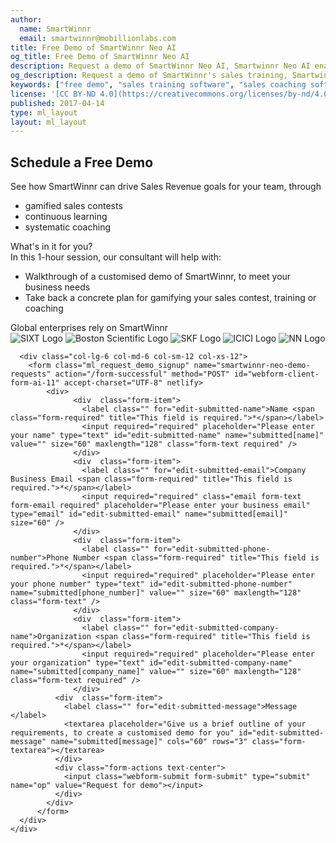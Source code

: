 ```yaml
---
author:
  name: SmartWinnr
  email: smartwinnr@mobillionlabs.com
title: Free Demo of SmartWinnr Neo AI
og_title: Free Demo of SmartWinnr Neo AI
description: Request a demo of SmartWinnr Neo AI, Smartwinnr Neo AI enables your sales reps to practice and refine their conversations with HCPs, ensuring more effective and confident dialogues in the field. 
og_description: Request a demo of SmartWinnr's sales training, Smartwinnr Neo AI enables your sales reps to practice and refine their conversations with HCPs, ensuring more effective and confident dialogues in the field. 
keywords: ["free demo", "sales training software", "sales coaching software", "sales contest software", "two way ai coaching"]
license: '[CC BY-ND 4.0](https://creativecommons.org/licenses/by-nd/4.0)'
published: 2017-04-14
type: ml_layout
layout: ml_layout
---
```


<section>
  <div class="padding50 ml-background-white">
    <div class="row">
      <div class="col-lg-6 col-md-6 col-sm-12 col-xs-12">
        <h1 class="ml_text_blue ml-margin-top-sections">Schedule a Free Demo</h1>
        <div class="ml_font_1_point_one ml_text_blue ">See how SmartWinnr can drive <span class="ml_text_bold">Sales
            Revenue goals</span> for your team, through
          <ul class="ml_text_blue">
            <li class="ml_font_1_point_one">gamified sales contests</li>
            <li class="ml_font_1_point_one">continuous learning</li>
            <li class="ml_font_1_point_one">systematic coaching</li>
          </ul>
        </div>
        <div class="ml_text_blue ml_font_1_point_one ml_text_bold ml-margin-top30">What's in it for you?</div>
        <div class="ml_font_1_point_one ml_text_blue ">In this 1-hour session, our consultant will help with:
          <ul class="ml_text_blue ">
            <li class="ml_font_1_point_one">Walkthrough of a <span class="ml_text_bold">customised demo</span> of
              SmartWinnr, to meet your business needs</li>
            <li class="ml_font_1_point_one">Take back a <span class="ml_text_bold">concrete plan</span> for gamifying
              your sales contest, training or coaching</li>
            <!-- <li class="ml_font_1_point_one">Start your <span class="ml_text_bold">free 1 month trial</span></li> -->
          </ul>
        </div>
        <div class="ml_text_blue ml_font_1_point_one ml_text_bold ml-margin-bottom20 ml-margin-top30">Global enterprises
          rely on SmartWinnr</div>
        <div class="row text-center">
          <img class="ml_company_logo_in_request_demo" src="/images/org-logos/SIXT-logo.png" alt="SIXT Logo">
          <img class="ml_company_logo_in_request_demo" src="/images/org-logos/bsc.png" alt="Boston Scientific Logo">
          <img class="ml_company_logo_in_request_demo" src="/images/org-logos/skf-logo.png" alt="SKF Logo">
          <img class="ml_company_logo_in_request_demo" src="/images/org-logos/icici logo.png" alt="ICICI Logo">
          <img class="ml_company_logo_in_request_demo" src="/images/org-logos/nn-logo.png" alt="NN Logo">
        </div>
      </div>

      <div class="col-lg-6 col-md-6 col-sm-12 col-xs-12">
        <form class="ml_request_demo_signup" name="smartwinnr-neo-demo-requests" action="/form-successful" method="POST" id="webform-client-form-ai-11" accept-charset="UTF-8" netlify>
            <div>
                  <div  class="form-item">
                    <label class="" for="edit-submitted-name">Name <span class="form-required" title="This field is required.">*</span></label>
                    <input required="required" placeholder="Please enter your name" type="text" id="edit-submitted-name" name="submitted[name]" value="" size="60" maxlength="128" class="form-text required" />
                  </div>
                  <div  class="form-item">
                    <label class="" for="edit-submitted-email">Company Business Email <span class="form-required" title="This field is required.">*</span></label>
                    <input required="required" class="email form-text form-email required" placeholder="Please enter your business email" type="email" id="edit-submitted-email" name="submitted[email]" size="60" />
                  </div>
                  <div  class="form-item">
                    <label class="" for="edit-submitted-phone-number">Phone Number <span class="form-required" title="This field is required.">*</span></label>
                    <input required="required" placeholder="Please enter your phone number" type="text" id="edit-submitted-phone-number" name="submitted[phone_number]" value="" size="60" maxlength="128" class="form-text" />
                  </div>
                  <div  class="form-item">
                    <label class="" for="edit-submitted-company-name">Organization <span class="form-required" title="This field is required.">*</span></label>
                    <input required="required" placeholder="Please enter your organization" type="text" id="edit-submitted-company-name" name="submitted[company_name]" value="" size="60" maxlength="128" class="form-text required" />
                  </div>
              <div  class="form-item">
                <label class="" for="edit-submitted-message">Message </label>
                <textarea placeholder="Give us a brief outline of your requirements, to create a customised demo for you" id="edit-submitted-message" name="submitted[message]" cols="60" rows="3" class="form-textarea"></textarea>
              </div>
              <div class="form-actions text-center">
                <input class="webform-submit form-submit" type="submit" name="op" value="Request for demo"></input>
              </div>
            </div>
          </form>
      </div>
    </div>
  </div>

</section>
